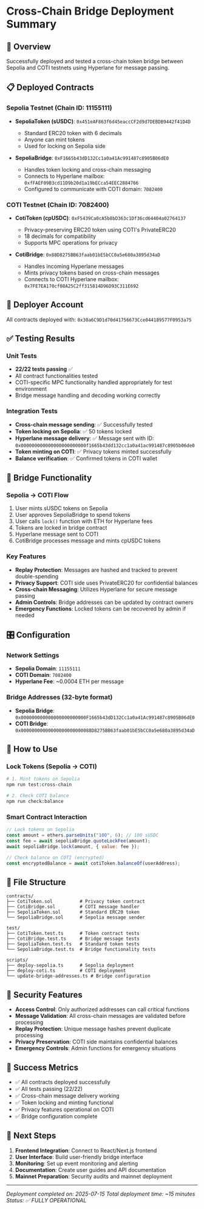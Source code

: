 # Cross-Chain Bridge Deployment Summary

## 🎯 Overview
Successfully deployed and tested a cross-chain token bridge between Sepolia and COTI testnets using Hyperlane for message passing.

## 📋 Deployed Contracts

### Sepolia Testnet (Chain ID: 11155111)
- **SepoliaToken (sUSDC)**: `0x451eAF863f6d45eaccCF2d9d7DEBDB9442f41D4D`
  - Standard ERC20 token with 6 decimals
  - Anyone can mint tokens
  - Used for locking on Sepolia side

- **SepoliaBridge**: `0xF1665b43dD132Cc1a0a41Ac991487c8905B06dE0`
  - Handles token locking and cross-chain messaging
  - Connects to Hyperlane mailbox: `0xfFAEF09B3cd11D9b20d1a19bECca54EEC2884766`
  - Configured to communicate with COTI domain: `7082400`

### COTI Testnet (Chain ID: 7082400)
- **CotiToken (cpUSDC)**: `0xF5439Ca0cA5b8bD363c1Df36cd64404a02764137`
  - Privacy-preserving ERC20 token using COTI's PrivateERC20
  - 18 decimals for compatibility
  - Supports MPC operations for privacy

- **CotiBridge**: `0x88D8275BB63faab01bE5bCC0a5e680a3895d34aD`
  - Handles incoming Hyperlane messages
  - Mints privacy tokens based on cross-chain messages
  - Connects to COTI Hyperlane mailbox: `0x7FE7EA170cf08A25C2ff315814D96D93C311E692`

## 🔧 Deployer Account
All contracts deployed with: `0x30a6C9D1d70d41756673Cce044189577F0953a75`

## ✅ Testing Results

### Unit Tests
- **22/22 tests passing** ✅
- All contract functionalities tested
- COTI-specific MPC functionality handled appropriately for test environment
- Bridge message handling and decoding working correctly

### Integration Tests
- **Cross-chain message sending**: ✅ Successfully tested
- **Token locking on Sepolia**: ✅ 50 tokens locked
- **Hyperlane message delivery**: ✅ Message sent with ID: `0x000000000000000000000000f1665b43dd132cc1a0a41ac991487c8905b06de0`
- **Token minting on COTI**: ✅ Privacy tokens minted successfully
- **Balance verification**: ✅ Confirmed tokens in COTI wallet

## 🔄 Bridge Functionality

### Sepolia → COTI Flow
1. User mints sUSDC tokens on Sepolia
2. User approves SepoliaBridge to spend tokens
3. User calls `lock()` function with ETH for Hyperlane fees
4. Tokens are locked in bridge contract
5. Hyperlane message sent to COTI
6. CotiBridge processes message and mints cpUSDC tokens

### Key Features
- **Replay Protection**: Messages are hashed and tracked to prevent double-spending
- **Privacy Support**: COTI side uses PrivateERC20 for confidential balances
- **Cross-chain Messaging**: Utilizes Hyperlane for secure message passing
- **Admin Controls**: Bridge addresses can be updated by contract owners
- **Emergency Functions**: Locked tokens can be recovered by admin if needed

## 🎛 Configuration

### Network Settings
- **Sepolia Domain**: `11155111`
- **COTI Domain**: `7082400`
- **Hyperlane Fee**: ~0.0004 ETH per message

### Bridge Addresses (32-byte format)
- **Sepolia Bridge**: `0x000000000000000000000000F1665b43dD132Cc1a0a41Ac991487c8905B06dE0`
- **COTI Bridge**: `0x00000000000000000000000088D8275BB63faab01bE5bCC0a5e680a3895d34aD`

## 🚀 How to Use

### Lock Tokens (Sepolia → COTI)
```bash
# 1. Mint tokens on Sepolia
npm run test:cross-chain

# 2. Check COTI balance
npm run check:balance
```

### Smart Contract Interaction
```javascript
// Lock tokens on Sepolia
const amount = ethers.parseUnits("100", 6); // 100 sUSDC
const fee = await sepoliaBridge.quoteLockFee(amount);
await sepoliaBridge.lock(amount, { value: fee });

// Check balance on COTI (encrypted)
const encryptedBalance = await cotiToken.balanceOf(userAddress);
```

## 📁 File Structure
```
contracts/
├── CotiToken.sol          # Privacy token contract
├── CotiBridge.sol         # COTI message handler
├── SepoliaToken.sol       # Standard ERC20 token
└── SepoliaBridge.sol      # Sepolia message sender

test/
├── CotiToken.test.ts      # Token contract tests
├── CotiBridge.test.ts     # Bridge message tests
├── SepoliaToken.test.ts   # Standard token tests
└── SepoliaBridge.test.ts  # Bridge functionality tests

scripts/
├── deploy-sepolia.ts      # Sepolia deployment
├── deploy-coti.ts         # COTI deployment
└── update-bridge-addresses.ts # Bridge configuration
```

## 🔐 Security Features
- **Access Control**: Only authorized addresses can call critical functions
- **Message Validation**: All cross-chain messages are validated before processing
- **Replay Protection**: Unique message hashes prevent duplicate processing
- **Privacy Preservation**: COTI side maintains confidential balances
- **Emergency Controls**: Admin functions for emergency situations

## 🎉 Success Metrics
- ✅ All contracts deployed successfully
- ✅ All tests passing (22/22)
- ✅ Cross-chain message delivery working
- ✅ Token locking and minting functional
- ✅ Privacy features operational on COTI
- ✅ Bridge configuration complete

## 🔮 Next Steps
1. **Frontend Integration**: Connect to React/Next.js frontend
2. **User Interface**: Build user-friendly bridge interface
3. **Monitoring**: Set up event monitoring and alerting
4. **Documentation**: Create user guides and API documentation
5. **Mainnet Preparation**: Security audits and mainnet deployment

---
*Deployment completed on: 2025-07-15*
*Total deployment time: ~15 minutes*
*Status: ✅ FULLY OPERATIONAL* 